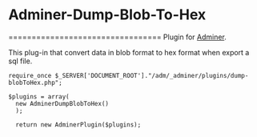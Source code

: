# Adminer-Dump-Blob-To-Hex
=================================
Plugin for [Adminer](http://http://www.adminer.org/ "www.adminer.com").

This plug-in that convert data in blob format to hex format when export a sql file.

```
require_once $_SERVER['DOCUMENT_ROOT']."/adm/_adminer/plugins/dump-blobToHex.php";

$plugins = array(
  new AdminerDumpBlobToHex()
  );

  return new AdminerPlugin($plugins);
```
